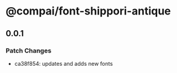 # @compai/font-shippori-antique

## 0.0.1
### Patch Changes

- ca38f854: updates and adds new fonts
